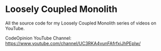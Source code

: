 # Loosely Coupled Monolith

All the source code for my Loosely Coupled Monolith series of videos on YouTube.

CodeOpinion YouTube Channel:
https://www.youtube.com/channel/UC3RKA4vunFAfrfxiJhPEplw/

